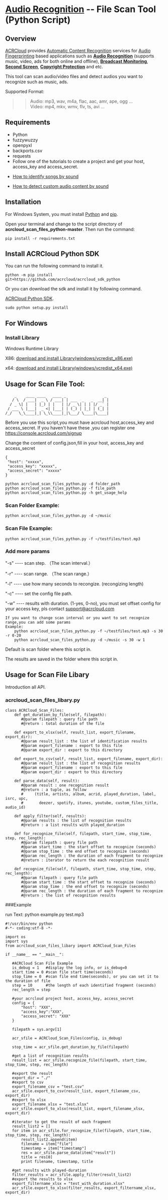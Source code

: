 # [Audio Recognition](https://www.acrcloud.com/music-recognition) -- File Scan Tool (Python Script)

## Overview
  [ACRCloud](https://www.acrcloud.com/) provides [Automatic Content Recognition](https://www.acrcloud.com/docs/introduction/automatic-content-recognition/) services for [Audio Fingerprinting](https://www.acrcloud.com/docs/introduction/audio-fingerprinting/) based applications such as **[Audio Recognition](https://www.acrcloud.com/music-recognition)** (supports music, video, ads for both online and offline), **[Broadcast Monitoring](https://www.acrcloud.com/broadcast-monitoring)**, **[Second Screen](https://www.acrcloud.com/second-screen-synchronization)**, **[Copyright Protection](https://www.acrcloud.com/copyright-protection-de-duplication)** and etc.<br>
  
  This tool can scan audio/video files and detect audios you want to recognize such as music, ads.

  Supported Format:
  
>>Audio: mp3, wav, m4a, flac, aac, amr, ape, ogg ...<br>
>>Video: mp4, mkv, wmv, flv, ts, avi ...

## Requirements

- Python
- fuzzywuzzy
- openpyxl
- backports.csv
- requests
- Follow one of the tutorials to create a project and get your host, access_key and access_secret.

 * [How to identify songs by sound](https://www.acrcloud.com/docs/tutorials/identify-music-by-sound/)
 
 * [How to detect custom audio content by sound](https://www.acrcloud.com/docs/tutorials/identify-audio-custom-content/)
 

## Installation 
 
 For Windows System, you must install [Python](https://www.python.org/downloads/windows/) and [pip](https://pip.pypa.io/en/stable/installing/).
 
 Open your terminal and change to the script directory of <strong>acrcloud_scan_files_python-master</strong>. Then run the command: 
 
 ```
pip install -r requirements.txt
 ```
## Install ACRCloud Python SDK 
 

 You can run the following command to install it.

 ```
 python -m pip install git+https://github.com/acrcloud/acrcloud_sdk_python
 ```

 Or you can download the sdk and install it by following command.

 [ACRCloud Python SDK](https://github.com/acrcloud/acrcloud_sdk_python).


 ```
 sudo python setup.py install
 ```

## For Windows

### Install Library
 Windows Runtime Library
 
 X86: [download and install Library(windows/vcredist_x86.exe)](https://www.microsoft.com/en-us/download/details.aspx?id=5555)
 
 x64: [download and install Library(windows/vcredist_x64.exe)](https://www.microsoft.com/en-us/download/details.aspx?id=14632)

 
## Usage for Scan File Tool: 

        _    ____ ____   ____ _                 _
       / \  / ___|  _ \ / ___| | ___  _   _  __| |
      / _ \| |   | |_) | |   | |/ _ \| | | |/ _` |
     / ___ \ |___|  _ <| |___| | (_) | |_| | (_| |
    /_/   \_\____|_| \_\\____|_|\___/ \____|\____|
 
 Before you use this script,you must have acrcloud host,access_key and access_secret.
 If you haven't have these ,you can register one https://console.acrcloud.com/signup
 
 Change the content of config.json,fill in your host, access_key and access_secret
 ```
{
  "host": "xxxxx",
  "access_key": "xxxxx",
  "access_secret": "xxxxx"
}
 ```
 
 ```
 python acrcloud_scan_files_python.py -d folder_path
 python acrcloud_scan_files_python.py -f file_path
 python acrcloud_scan_files_python.py -h get_usage_help
 ```

### Scan Folder Example:
 ```
 python acrcloud_scan_files_python.py -d ~/music
 ```
### Scan File Example: 
 ```
 python acrcloud_scan_files_python.py -f ~/testfiles/test.mp3
 ```
 
### Add more params
"-s" ---- scan step. （The scan interval.）

"-r" ---- scan range. （The scan range.）

"-l" ---- use how many seconds to recongize.  (recongizing length)

"-c" ---- set the config file path.

"-w" ---- results with duration. (1-yes, 0-no), you must set offset config for your access key, pls contact support@acrcloud.com
 ```
 If you want to change scan interval or you want to set recognize range,you can add some params
 Example:
     python acrcloud_scan_files_python.py -f ~/testfiles/test.mp3 -s 30 -r 0-20
     python acrcloud_scan_files_python.py -d ~/music -s 30 -w 1
 ```

Default is scan folder where this script in.

The results are saved in the folder where this script in.


## Usage for Scan File Libary

Introduction all API.

### acrcloud_scan_files_libary.py

 ```
 class ACRCloud_Scan_Files:
     def get_duration_by_file(self, filepath):
        #@param filepath : query file path
        #@return : total duration of the file

     def export_to_xlsx(self, result_list, export_filename, export_dir):
        #@param result_list : the list of identification results
        #@param export_filename : export to this file
        #@param export_dir : export to this directory

     def export_to_csv(self, result_list, export_filename, export_dir):
        #@param result_list : the list of recognition results
        #@param export_filename : export to this file
        #@param export_dir : export to this directory

     def parse_data(self, result):
        #@param result : one recognition result
        #@return : a tuple, as follow
        #     (title, artists, album, acrid, played_duration, label, isrc, upc,
        #       deezer, spotify, itunes, youtube, custom_files_title, audio_id)

     def apply_filter(self, results):
        #@param results : the list of recognition results
        #@return : a list results with played_duration

     def for_recognize_file(self, filepath, start_time, stop_time, step, rec_length):
        #@param filepath : query file path
        #@param start_time : the start offset to recognize (seconds)
        #@param stop_time : the end offset to recognize (seconds)
        #@param rec_length : the duration of each fragment to recognize
        #@return : iterator to return the each recognition result

     def recognize_file(self, filepath, start_time, stop_time, step, rec_length):
        #@param filepath : query file path
        #@param start_time : the start offset to recognize (seconds)
        #@param stop_time : the end offset to recognize (seconds)
        #@param rec_length : the duration of each fragment to recognize
        #@return : the list of recognition results
 ```

###Example

run Text: python example.py test.mp3

 ```
 #!/usr/bin/env python
 #-*- coding:utf-8 -*-

 import os
 import sys
 from acrcloud_scan_files_libary import ACRCloud_Scan_Files

 if __name__ == "__main__":

    #ACRCloud Scan File Example
    is_debug = 1   #display the log info, or is_debug=0
    start_time = 0 #scan file start time(seconds)
    stop_time = 0  #scan file end time(seconds), or you can set it to the duration of file
    step = 10      #the length of each identified fragment (seconds)
    rec_length = step

    #your acrcloud project host, access_key, access_secret
    config = {
        "host": "XXX",
        "access_key":"XXX",
        "access_secret": "XXX"
    }

    filepath = sys.argv[1]

    acr_sfile = ACRCloud_Scan_Files(config, is_debug)

    stop_time = acr_sfile.get_duration_by_file(filepath)

    #get a list of recognition results
    result_list = acr_sfile.recognize_file(filepath, start_time, stop_time, step, rec_length)

    #export the result
    export_dir = "./"
    #export to csv
    export_filename_csv = "test.csv"
    acr_sfile.export_to_csv(result_list, export_filename_csv, export_dir)
    #export to xlsx
    export_filename_xlsx = "test.xlsx"
    acr_sfile.export_to_xlsx(result_list, export_filename_xlsx, export_dir)

    #iterator to get the result of each fragment
    result_list2 = []
    for item in acr_sfile.for_recognize_file(filepath, start_time, stop_time, step, rec_length):
        result_list2.append(item)
        filename = item["file"]
        timestamp = item["timestamp"]
        res = acr_sfile.parse_data(item["result"])
        title = res[0]
        print filename, timestamp, title

    #get results with played-duration
    filter_results = acr_sfile.apply_filter(result_list2)
    #export the results to xlsx
    export_filtername_xlsx = "test_with_duration.xlsx"
    acr_sfile.export_to_xlsx(filter_results, export_filtername_xlsx, export_dir)
 ```
